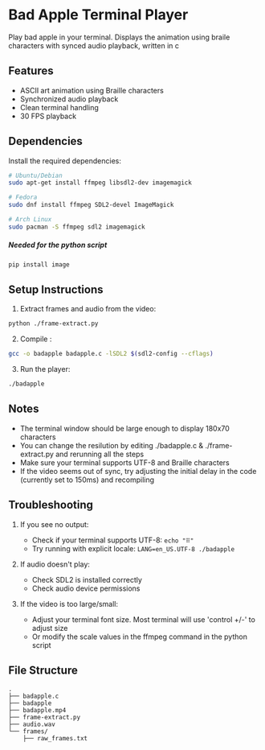# Bad Apple Terminal Player

Play bad apple in your terminal. Displays the animation using braile characters with synced audio playback, written in c


## Features
- ASCII art animation using Braille characters
- Synchronized audio playback
- Clean terminal handling
- 30 FPS playback

## Dependencies

Install the required dependencies:

```bash
# Ubuntu/Debian
sudo apt-get install ffmpeg libsdl2-dev imagemagick

# Fedora
sudo dnf install ffmpeg SDL2-devel ImageMagick

# Arch Linux
sudo pacman -S ffmpeg sdl2 imagemagick
```

##### Needed for the python script
```bash
pip install image
```

## Setup Instructions

1. Extract frames and audio from the video:
```bash
python ./frame-extract.py
```

2. Compile :
```bash
gcc -o badapple badapple.c -lSDL2 $(sdl2-config --cflags)
```

3. Run the player:
```bash
./badapple
```

## Notes
- The terminal window should be large enough to display 180x70 characters
- You can change the resilution by editing ./badapple.c & ./frame-extract.py and rerunning all the steps
- Make sure your terminal supports UTF-8 and Braille characters
- If the video seems out of sync, try adjusting the initial delay in the code (currently set to 150ms) and recompiling

## Troubleshooting

1. If you see no output:
   - Check if your terminal supports UTF-8: `echo "⠿"`
   - Try running with explicit locale: `LANG=en_US.UTF-8 ./badapple`

2. If audio doesn't play:
   - Check SDL2 is installed correctly
   - Check audio device permissions

3. If the video is too large/small:
   - Adjust your terminal font size. Most terminal will use 'control +/-' to adjust size
   - Or modify the scale values in the ffmpeg command in the python script

## File Structure
```
.
├── badapple.c
├── badapple
├── badapple.mp4
├── frame-extract.py
├── audio.wav
└── frames/
    ├── raw_frames.txt
```
